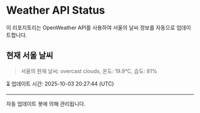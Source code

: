 
# Weather API Status

이 리포지토리는 OpenWeather API를 사용하여 서울의 날씨 정보를 자동으로 업데이트합니다.

## 현재 서울 날씨
> 서울의 현재 날씨: overcast clouds, 온도: 19.9°C, 습도: 81%

⏳ 업데이트 시간: 2025-10-03 20:27:44 (UTC)

---
자동 업데이트 봇에 의해 관리됩니다.
